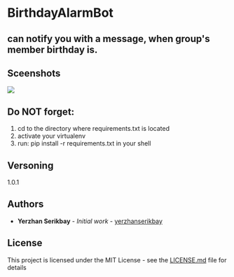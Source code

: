# BirthdayAlarmBot
## can notify you with a message, when group's member birthday is.

## Sceenshots
![](demo/demo.gif)

## Do NOT forget:
1. cd to the directory where requirements.txt is located
2. activate your virtualenv
3. run:  pip install -r requirements.txt in your shell

## Versoning

1.0.1

## Authors

* **Yerzhan Serikbay** - *Initial work* - [yerzhanserikbay](https://github.com/yerzhanserikbay)

## License

This project is licensed under the MIT License - see the [LICENSE.md](LICENSE.md) file for details

